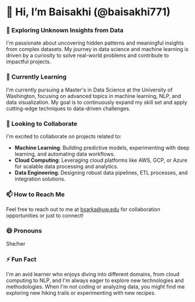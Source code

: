 # 👋 Hi, I’m Baisakhi (@baisakhi771)

### 👀 Exploring Unknown Insights from Data
I'm passionate about uncovering hidden patterns and meaningful insights from complex datasets. My journey in data science and machine learning is driven by a curiosity to solve real-world problems and contribute to impactful projects.

### 🌱 Currently Learning
I'm currently pursuing a Master's in Data Science at the University of Washington, focusing on advanced topics in machine learning, NLP, and data visualization. My goal is to continuously expand my skill set and apply cutting-edge techniques to data-driven challenges.

### 💞️ Looking to Collaborate
I'm excited to collaborate on projects related to:
- **Machine Learning**: Building predictive models, experimenting with deep learning, and automating data workflows.
- **Cloud Computing**: Leveraging cloud platforms like AWS, GCP, or Azure for scalable data processing and analytics.
- **Data Engineering**: Designing robust data pipelines, ETL processes, and integration solutions.

### 📫 How to Reach Me
Feel free to reach out to me at [bsarka@uw.edu](mailto:bsarka@uw.edu) for collaboration opportunities or just to connect!

### 😄 Pronouns
She/her

### ⚡ Fun Fact
I'm an avid learner who enjoys diving into different domains, from cloud computing to NLP, and I'm always eager to explore new technologies and methodologies. When I'm not coding or analyzing data, you might find me exploring new hiking trails or experimenting with new recipes.


<!---
baisakhi771/baisakhi771 is a ✨ special ✨ repository because its `README.md` (this file) appears on your GitHub profile.
You can click the Preview link to take a look at your changes.
--->
